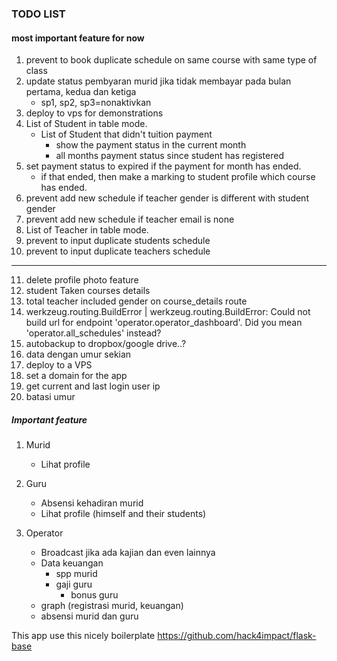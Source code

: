 ### TODO LIST

#### most important feature for now
1. prevent to book duplicate schedule on same course with same type of class
2. update status pembyaran murid jika tidak membayar pada bulan pertama, kedua dan ketiga
    - sp1, sp2, sp3=nonaktivkan
3. deploy to vps for demonstrations
4. List of Student in table mode.
    - List of Student that didn't tuition payment
        - show the payment status in the current month
        - all months payment status since student has registered
5. set payment status to expired if the payment for month has ended. 
    - if that ended, then make a marking to student profile which course has ended.
6. prevent add new schedule if teacher gender is different with student gender
7. prevent add new schedule if teacher email is none
8. List of Teacher in table mode.
9. prevent to input duplicate students schedule
10. prevent to input duplicate teachers schedule
----------------------------------------------------------------------------------
11. delete profile photo feature
12. student Taken courses details
13. total teacher included gender on course_details route
14. werkzeug.routing.BuildError | werkzeug.routing.BuildError: Could not build url for endpoint 'operator.operator_dashboard'. Did you mean 'operator.all_schedules' instead?
15. autobackup to dropbox/google drive..?
16. data dengan umur sekian
17. deploy to a VPS
18. set a domain for the app
29. get current and last login user ip
20. batasi umur

##### Important feature
1. Murid
    - Lihat profile
    
2. Guru
    - Absensi kehadiran murid
    - Lihat profile (himself and their students)
    
3. Operator
    - Broadcast jika ada kajian dan even lainnya
    - Data keuangan
        - spp murid    
        - gaji guru
            - bonus guru
    - graph (registrasi murid, keuangan)
    - absensi murid dan guru


This app use this nicely boilerplate
https://github.com/hack4impact/flask-base
